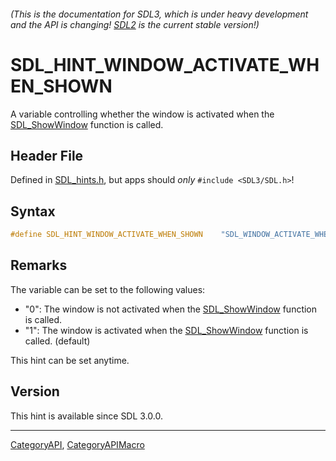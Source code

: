 ###### (This is the documentation for SDL3, which is under heavy development and the API is changing! [SDL2](https://wiki.libsdl.org/SDL2/) is the current stable version!)
# SDL_HINT_WINDOW_ACTIVATE_WHEN_SHOWN

A variable controlling whether the window is activated when the [SDL_ShowWindow](SDL_ShowWindow) function is called.

## Header File

Defined in [SDL_hints.h](https://github.com/libsdl-org/SDL/blob/main/include/SDL3/SDL_hints.h), but apps should _only_ `#include <SDL3/SDL.h>`!

## Syntax

```c
#define SDL_HINT_WINDOW_ACTIVATE_WHEN_SHOWN    "SDL_WINDOW_ACTIVATE_WHEN_SHOWN"
```

## Remarks

The variable can be set to the following values:

- "0": The window is not activated when the
  [SDL_ShowWindow](SDL_ShowWindow) function is called.
- "1": The window is activated when the [SDL_ShowWindow](SDL_ShowWindow)
  function is called. (default)

This hint can be set anytime.

## Version

This hint is available since SDL 3.0.0.

----
[CategoryAPI](CategoryAPI), [CategoryAPIMacro](CategoryAPIMacro)


